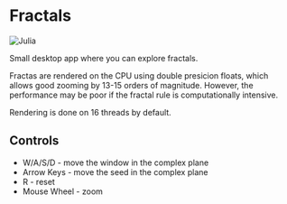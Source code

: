 # Fractals

![Julia](assets/julia.gif)

Small desktop app where you can explore fractals.

Fractas are rendered on the CPU using double presicion floats, which allows good zooming by 13-15 orders of magnitude. However, the performance may be poor if the fractal rule is computationally intensive.

Rendering is done on 16 threads by default.

## Controls
* W/A/S/D - move the window in the complex plane
* Arrow Keys - move the seed in the complex plane
* R - reset
* Mouse Wheel - zoom
